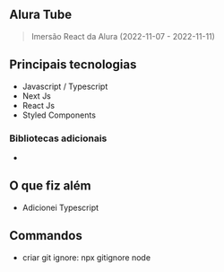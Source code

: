 ## Alura Tube

> Imersão React da Alura (2022-11-07 - 2022-11-11)

## Principais tecnologias

- Javascript / Typescript
- Next Js
- React Js
- Styled Components

### Bibliotecas adicionais

-

## O que fiz além

- Adicionei Typescript

## Commandos

- criar git ignore: npx gitignore node
